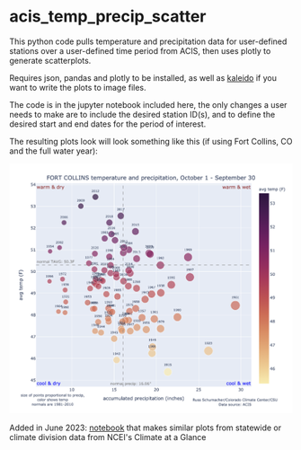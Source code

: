 # acis_temp_precip_scatter

This python code pulls temperature and precipitation data for user-defined stations over a user-defined time period from ACIS, then uses plotly to generate scatterplots.

Requires json, pandas and plotly to be installed, as well as [kaleido](https://plotly.com/python/static-image-export/]) if you want to write the plots to image files.

The code is in the jupyter notebook included here, the only changes a user needs to make are to include the desired station ID(s), and to define the desired start and end dates for the period of interest.

The resulting plots look will look something like this (if using Fort Collins, CO and the full water year):

![Fort Collins scatterplot](tavg_prcp_scatter_053005_01Oct_30Sep.png)

Added in June 2023: [notebook](temp_precip_scatter_cag.ipynb) that makes similar plots from statewide or climate division data from NCEI's Climate at a Glance

